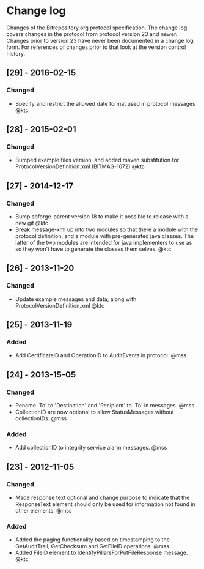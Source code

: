 # Change log
Changes of the Bitrepository.org protocol specification. 
The change log covers changes in the protocol from protocol version 23 and newer. 
Changes prior to version 23 have never been documented in a change log form. For references of changes prior to that look at the version control history.

## [29] - 2016-02-15
### Changed
- Specify and restrict the allowed date format used in protocol messages @ktc

## [28] - 2015-02-01
### Changed
- Bumped example files version, and added maven substitution for ProtocolVersionDefinition.xml (BITMAG-1072) @ktc

## [27] - 2014-12-17
### Changed 
 - Bump sbforge-parent version 18 to make it possible to release with a new git @ktc
 - Break message-xml up into two modules so that there a module with the protocol definition, 
        and a module with pre-generated java classes. 
        The latter of the two modules are intended for java implementers to use as so they won't have 
        to generate the classes them selves. @ktc

## [26] - 2013-11-20
### Changed
 - Update example messages and data, along with ProtocolVersionDefinition.xml @ktc

## [25] - 2013-11-19
### Added
 - Add CertificateID and OperationID to AuditEvents in protocol. @mss

## [24] - 2013-15-05
### Changed
 - Rename 'To' to 'Destination' and 'Recipient' to 'To' in messages. @mss
 - CollectionID are now optional to allow StatusMessages without collectionIDs. @mss
### Added
 - Add collectionID to integrity service alarm messages. @mss

## [23] - 2012-11-05
### Changed
 - Made response text optional and change purpose to indicate that the ResponseText element should only
        be used for information not found in other elements. @mss
### Added
 - Added the paging functionality based on timestamping to the GetAuditTrail, GetChecksum and GetFileID
        operations. @mss
 - Added FileID element to IdentifyPillarsForPutFileResponse message. @ktc
